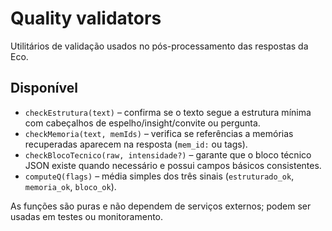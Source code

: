 # Quality validators

Utilitários de validação usados no pós-processamento das respostas da Eco.

## Disponível

- `checkEstrutura(text)` – confirma se o texto segue a estrutura mínima com cabeçalhos de espelho/insight/convite ou pergunta.
- `checkMemoria(text, memIds)` – verifica se referências a memórias recuperadas aparecem na resposta (`mem_id:` ou tags).
- `checkBlocoTecnico(raw, intensidade?)` – garante que o bloco técnico JSON existe quando necessário e possui campos básicos consistentes.
- `computeQ(flags)` – média simples dos três sinais (`estruturado_ok`, `memoria_ok`, `bloco_ok`).

As funções são puras e não dependem de serviços externos; podem ser usadas em testes ou monitoramento.
